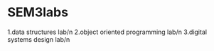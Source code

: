 # SEM3labs

1.data structures lab/n
2.object oriented programming lab/n
3.digital systems design lab/n
